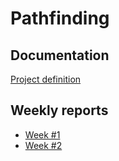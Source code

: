 # Pathfinding

## Documentation

[Project definition](https://github.com/heniko/Pathfinding/blob/master/Documentation/Project_definition.md)

## Weekly reports

* [Week #1](https://github.com/heniko/Pathfinding/blob/master/Documentation/Weekly_report_1.md)
* [Week #2](https://github.com/heniko/Pathfinding/blob/master/Documentation/Weekly_report_2.md)